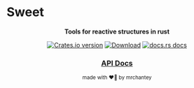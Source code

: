 # Sweet

<div align="center">

  <p>
    <strong>Tools for reactive structures in rust</strong>
  </p>

  <p>
    <a href="https://crates.io/crates/sweet"><img src="https://img.shields.io/crates/v/sweet.svg?style=flat-square" alt="Crates.io version" /></a>
    <a href="https://crates.io/crates/sweet"><img src="https://img.shields.io/crates/d/sweet.svg?style=flat-square" alt="Download" /></a>
    <a href="https://docs.rs/sweet"><img src="https://img.shields.io/badge/docs-latest-blue.svg?style=flat-square" alt="docs.rs docs" /></a>
  </p>

  <h3>
    <!-- <a href="https://mrchantey.github.io/sweet/docs">Book</a> -->
    <!-- <span> | </span> -->
    <a href="https://docs.rs/sweet">API Docs</a>
    <!-- <span> | </span> -->
    <!-- <a href="https://mrchantey.github.io/forky/docs/other/contributing.html">Contributing</a> -->
  </h3>

  <sub>made with ❤️‍🔥 by mrchantey</a></sub>
</div>


